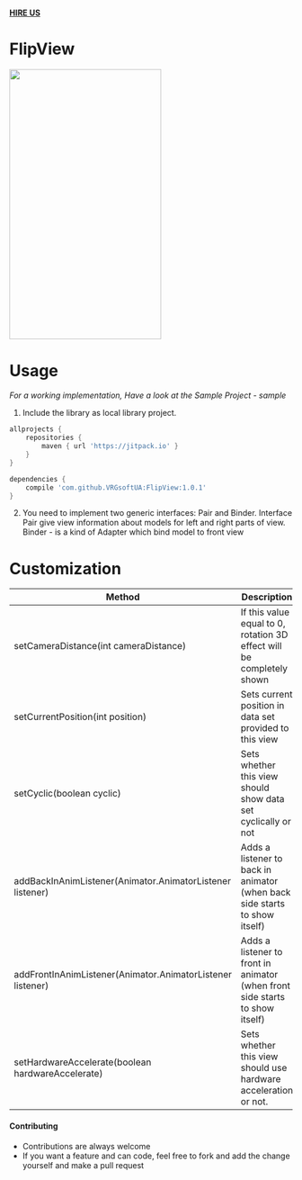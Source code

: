 #### [HIRE US](http://vrgsoft.net/)

# FlipView
<img src="https://github.com/VRGsoftUA/FlipView/blob/master/ezgif.com-video-to-gif-2.gif" width="270" height="480" />

# Usage

*For a working implementation, Have a look at the Sample Project - sample*

1. Include the library as local library project.
```gradle
allprojects {
    repositories {
        maven { url 'https://jitpack.io' }
    }
}

dependencies {
    compile 'com.github.VRGsoftUA:FlipView:1.0.1'
}
```
2. You need to implement two generic interfaces:
Pair and Binder. Interface Pair give view information about models for left and right parts of view. Binder - is a kind of Adapter which bind model to front view

# Customization
| Method  | Description |
| ------------- | ------------- |
| setCameraDistance(int cameraDistance)  | If this value equal to 0, rotation 3D effect will be completely shown  |
| setCurrentPosition(int position)   | Sets current position in data set provided to this view  |
| setCyclic(boolean cyclic)   | Sets whether this view should show data set cyclically or not  |
| addBackInAnimListener(Animator.AnimatorListener listener)  | Adds a listener to back in animator (when back side starts to show itself) |
| addFrontInAnimListener(Animator.AnimatorListener listener) | Adds a listener to front in animator (when front side starts to show itself) |
| setHardwareAccelerate(boolean hardwareAccelerate) | Sets whether this view should use hardware acceleration or not. |
#### Contributing
* Contributions are always welcome
* If you want a feature and can code, feel free to fork and add the change yourself and make a pull request

